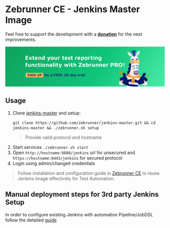 # Zebrunner CE - Jenkins Master Image

Feel free to support the development with a [**donation**](https://www.paypal.com/donate?hosted_button_id=JLQ4U468TWQPS) for the next improvements.

<p align="center">
  <a href="https://zebrunner.com/"><img alt="Zebrunner" src="./docs/img/zebrunner_intro.png"></a>
</p>

## Usage
1. Clone [jenkins-master](https://github.com/zebrunner/jenkins-master) and setup:
   ```
   git clone https://github.com/zebrunner/jenkins-master.git && cd jenkins-master && ./zebrunner.sh setup
   ```
   > Provide valid protocol and hostname
2. Start services `./zebrunner.sh start`
3. Open `http://hostname:8080/jenkins` url for unsecured and `https://hostname:8443/jenkins` for secured protocol
4. Login using admin/changeit credentials
> Follow installation and configuration guide in [Zebrunner CE](https://zebrunner.github.io/community-edition) to reuse Jenkins image effectively for Test Automation.

## Manual deployment steps for 3rd party Jenkins Setup
In order to configure existing Jenkins with automation Pipeline/JobDSL follow the detailed [guide](https://github.com/zebrunner/jenkins-master/blob/master/manual_deployment/README.md) 
